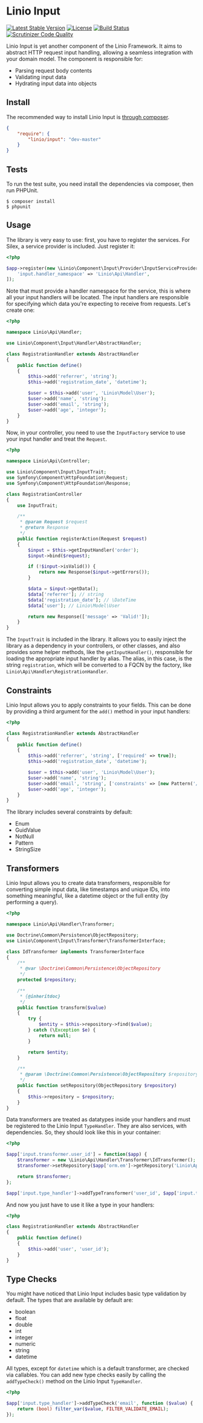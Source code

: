 Linio Input
===========
[![Latest Stable Version](https://poser.pugx.org/linio/input/v/stable.svg)](https://packagist.org/packages/linio/input) [![License](https://poser.pugx.org/linio/input/license.svg)](https://packagist.org/packages/linio/input) [![Build Status](https://secure.travis-ci.org/LinioIT/input.png)](http://travis-ci.org/LinioIT/input) [![Scrutinizer Code Quality](https://scrutinizer-ci.com/g/LinioIT/input/badges/quality-score.png?b=master)](https://scrutinizer-ci.com/g/LinioIT/input/?branch=master)

Linio Input is yet another component of the Linio Framework. It aims to
abstract HTTP request input handling, allowing a seamless integration with
your domain model. The component is responsible for:

* Parsing request body contents
* Validating input data
* Hydrating input data into objects

Install
-------

The recommended way to install Linio Input is [through composer](http://getcomposer.org).

```JSON
{
    "require": {
        "linio/input": "dev-master"
    }
}
```

Tests
-----

To run the test suite, you need install the dependencies via composer, then
run PHPUnit.

    $ composer install
    $ phpunit

Usage
-----

The library is very easy to use: first, you have to register the services. For
Silex, a service provider is included. Just register it:

```php
<?php

$app->register(new \Linio\Component\Input\Provider\InputServiceProvider(), [
    'input.handler_namespace' => 'Linio\Api\Handler',
]);
```

Note that must provide a handler namespace for the service, this is where all your
input handlers will be located. The input handlers are responsible for specifying
which data you're expecting to receive from requests. Let's create one:

```php
<?php

namespace Linio\Api\Handler;

use Linio\Component\Input\Handler\AbstractHandler;

class RegistrationHandler extends AbstractHandler
{
    public function define()
    {
        $this->add('referrer', 'string');
        $this->add('registration_date', 'datetime');

        $user = $this->add('user', 'Linio\Model\User');
        $user->add('name', 'string');
        $user->add('email', 'string');
        $user->add('age', 'integer');
    }
}
```

Now, in your controller, you need to use the `InputFactory` service to
use your input handler and treat the `Request`.

```php
<?php

namespace Linio\Api\Controller;

use Linio\Component\Input\InputTrait;
use Symfony\Component\HttpFoundation\Request;
use Symfony\Component\HttpFoundation\Response;

class RegistrationController
{
    use InputTrait;

    /**
     * @param Request $request
     * @return Response
     */
    public function registerAction(Request $request)
    {
        $input = $this->getInputHandler('order');
        $input->bind($request);

        if (!$input->isValid()) {
            return new Response($input->getErrors());
        }

        $data = $input->getData();
        $data['referrer']; // string
        $data['registration_date']; // \DateTime
        $data['user']; // Linio\Model\User

        return new Response(['message' => 'Valid!']);
    }
}
```

The `InputTrait` is included in the library. It allows you to easily inject
the library as a dependency in your controllers, or other classes, and also
provides some helper methods, like the `getInputHandler()`, responsible for
loading the appropriate input handler by alias. The alias, in this case, is
the string `registration`, which will be converted to a FQCN by the factory,
like `Linio\Api\Handler\RegistrationHandler`.

Constraints
-----------

Linio Input allows you to apply constraints to your fields. This can be done
by providing a third argument for the `add()` method in your input handlers:


```php
<?php

class RegistrationHandler extends AbstractHandler
{
    public function define()
    {
        $this->add('referrer', 'string', ['required' => true]);
        $this->add('registration_date', 'datetime');

        $user = $this->add('user', 'Linio\Model\User');
        $user->add('name', 'string');
        $user->add('email', 'string', ['constraints' => [new Pattern('/^\S+@\S+\.\S+$/')]]);
        $user->add('age', 'integer');
    }
}
```

The library includes several constraints by default:

* Enum
* GuidValue
* NotNull
* Pattern
* StringSize

Transformers
------------

Linio Input allows you to create data transformers, responsible for converting
simple input data, like timestamps and unique IDs, into something meaningful,
like a datetime object or the full entity (by performing a query).

```php
<?php

namespace Linio\Api\Handler\Transformer;

use Doctrine\Common\Persistence\ObjectRepository;
use Linio\Component\Input\Transformer\TransformerInterface;

class IdTransformer implements TransformerInterface
{
    /**
     * @var \Doctrine\Common\Persistence\ObjectRepository
     */
    protected $repository;

    /**
     * {@inheritdoc}
     */
    public function transform($value)
    {
        try {
            $entity = $this->repository->find($value);
        } catch (\Exception $e) {
            return null;
        }

        return $entity;
    }

    /**
     * @param \Doctrine\Common\Persistence\ObjectRepository $repository
     */
    public function setRepository(ObjectRepository $repository)
    {
        $this->repository = $repository;
    }
}

```

Data transformers are treated as datatypes inside your handlers and must be
registered to the Linio Input `TypeHandler`. They are also services, with
dependencies. So, they should look like this in your container:

```php
<?php

$app['input.transformer.user_id'] = function($app) {
    $transformer = new \Linio\Api\Handler\Transformer\IdTransformer();
    $transformer->setRepository($app['orm.em']->getRepository('Linio\Api\Repository\User'));

    return $transformer;
};

$app['input.type_handler']->addTypeTransformer('user_id', $app['input.transformer.user_id']);
```

And now you just have to use it like a type in your handlers:

```php
<?php

class RegistrationHandler extends AbstractHandler
{
    public function define()
    {
        $this->add('user', 'user_id');
    }
}
```

Type Checks
-----------

You might have noticed that Linio Input includes basic type validation by
default. The types that are available by default are:

* boolean
* float
* double
* int
* integer
* numeric
* string
* datetime

All types, except for `datetime` which is a default transformer, are checked
via callables. You can add new type checks easily by calling the `addTypeCheck()`
method on the Linio Input `TypeHandler`.

```php
<?php

$app['input.type_handler']->addTypeCheck('email', function ($value) {
    return (bool) filter_var($value, FILTER_VALIDATE_EMAIL);
});
```
